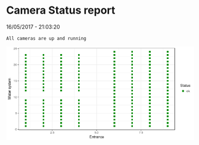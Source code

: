 Camera Status report
================
16/05/2017 - 21:03:20

    All cameras are up and running

![](camreport_files/figure-markdown_github/unnamed-chunk-2-1.png)

